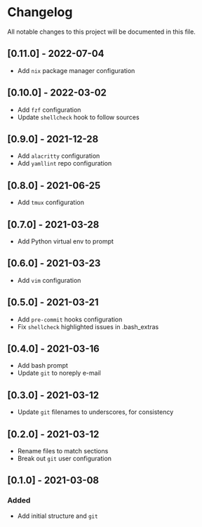 # Changelog

All notable changes to this project will be documented in this file.

## [0.11.0] - 2022-07-04

- Add `nix` package manager configuration

## [0.10.0] - 2022-03-02

- Add `fzf` configuration
- Update `shellcheck` hook to follow sources

## [0.9.0] - 2021-12-28

- Add `alacritty` configuration
- Add `yamllint` repo configuration

## [0.8.0] - 2021-06-25

- Add `tmux` configuration

## [0.7.0] - 2021-03-28

- Add Python virtual env to prompt

## [0.6.0] - 2021-03-23

- Add `vim` configuration

## [0.5.0] - 2021-03-21

- Add `pre-commit` hooks configuration
- Fix `shellcheck` highlighted issues in .bash_extras

## [0.4.0] - 2021-03-16

- Add bash prompt
- Update `git` to noreply e-mail

## [0.3.0] - 2021-03-12

- Update `git` filenames to underscores, for consistency

## [0.2.0] - 2021-03-12

- Rename files to match sections
- Break out `git` user configuration

## [0.1.0] - 2021-03-08

### Added

- Add initial structure and `git`
